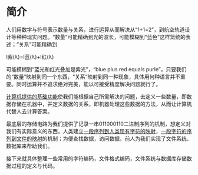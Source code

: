 # 简介
人们用数字与符号表示数量与关系，进行运算从而解决从“1+1=2”，到航空轨道设计等种种现实问题。“数量”可能精确到光的波长，可能模糊到“蓝色”这样笼统的表述；“关系”可能精确到

I紫(λ)=I蓝(λ)+I红(λ)

可能模糊到“蓝光和红光叠加是紫光”，“blue plus red equals purle”，只要我们的“数量”映射到同一个东西，“关系”映射到同一种现象，具体用何种语言并不重要。同时运算并不追求绝对完美，能以可接受精度解决问题就行了。

[计算机提供的基础功能](https://zhuanlan.zhihu.com/p/367927405)使我们能根据自己所需解决的问题，去定义一些数量，即数据存储在机器中，并定义数据的关系，即机器处理这些数据的方法，从而让计算机代替人去计算答案。

最底层的存储电路为我们提供了记录一串011000110二进制序列的机制，想定义对我们有实际意义的东西，人类建立[一段序列到人类现有字符的映射](https://www.zhihu.com/question/23374078/answer/69732605)，[一段字符的序列到文件的映射](https://cloud.tencent.com/developer/article/1706064)的机制；为便查找数据，访问数据，前人为我们实现了文件系统、数据库来帮助我们。

接下来就具体整理一些常用的字符编码，文件格式编码，文件系统与数据库存储数据过程的定义与代码。
